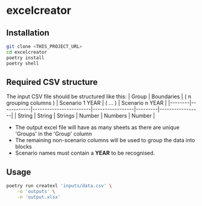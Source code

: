 # excelcreator
## Installation

``` sh
git clone <THIS_PROJECT_URL>
cd excelcreator
poetry install
poetry shell
```

## Required CSV structure
The input CSV file should be structured like this:
| Group  | Boundaries | ( n grouping columns ) | Scenario 1 YEAR | ( ... ) | Scenario n YEAR |
|--------|------------|------------------------|-----------------|---------|-----------------|
| String | String     | Strings                | Number          | Numbers | Number          |

+ The output excel file will have as many sheets as there are unique 'Groups' in the 'Group' column
+ The remaining non-scenario columns will be used to group the data into blocks
+ Scenario names must contain a **YEAR** to be recognised.

## Usage

``` sh
poetry run createxl 'inputs/data.csv' \
    -o 'outputs' \
    -n 'output.xlsx'
```


